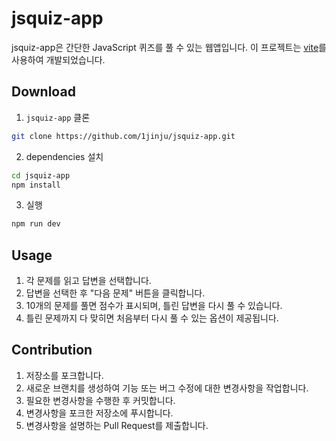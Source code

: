 # jsquiz-app

jsquiz-app은 간단한 JavaScript 퀴즈를 풀 수 있는 웹앱입니다. 
이 프로젝트는 [vite](https://ko.vitejs.dev/)를 사용하여 개발되었습니다.

## Download

1. `jsquiz-app` 클론
```sh
git clone https://github.com/1jinju/jsquiz-app.git
```
2. dependencies 설치
```sh
cd jsquiz-app
npm install
```
3. 실행
```sh
npm run dev
```

## Usage

1. 각 문제를 읽고 답변을 선택합니다.
2. 답변을 선택한 후 "다음 문제" 버튼을 클릭합니다.
4. 10개의 문제를 풀면 점수가 표시되며, 틀린 답변을 다시 풀 수 있습니다.
5. 틀린 문제까지 다 맞히면 처음부터 다시 풀 수 있는 옵션이 제공됩니다.


## Contribution

1. 저장소를 포크합니다.
2. 새로운 브랜치를 생성하여 기능 또는 버그 수정에 대한 변경사항을 작업합니다.
3. 필요한 변경사항을 수행한 후 커밋합니다.
4. 변경사항을 포크한 저장소에 푸시합니다.
5. 변경사항을 설명하는 Pull Request를 제출합니다.
